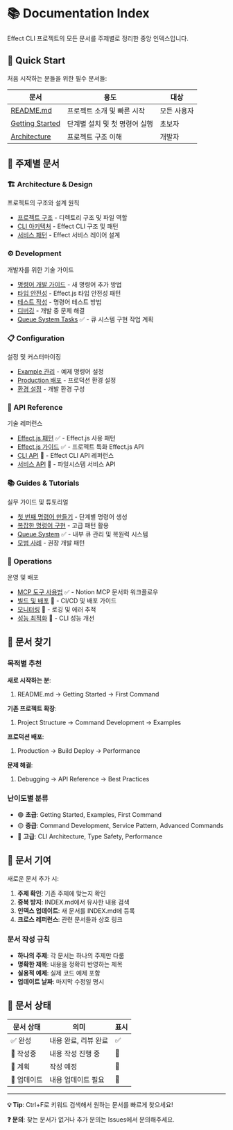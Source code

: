 # 📚 Documentation Index

Effect CLI 프로젝트의 모든 문서를 주제별로 정리한 중앙 인덱스입니다.

## 🚀 Quick Start

처음 시작하는 분들을 위한 필수 문서들:

| 문서 | 용도 | 대상 |
|------|------|------|
| [README.md](../README.md) | 프로젝트 소개 및 빠른 시작 | 모든 사용자 |
| [Getting Started](./guides/GETTING_STARTED.md) | 단계별 설치 및 첫 명령어 실행 | 초보자 |
| [Architecture](./architecture/OVERVIEW.md) | 프로젝트 구조 이해 | 개발자 |

## 📖 주제별 문서

### 🏗️ Architecture & Design
프로젝트의 구조와 설계 원칙

- [프로젝트 구조](./architecture/PROJECT_STRUCTURE.md) - 디렉토리 구조 및 파일 역할
- [CLI 아키텍처](./architecture/CLI_ARCHITECTURE.md) - Effect CLI 구조 및 패턴
- [서비스 패턴](./architecture/SERVICE_PATTERN.md) - Effect 서비스 레이어 설계

### ⚙️ Development
개발자를 위한 기술 가이드

- [명령어 개발 가이드](./development/COMMAND_DEVELOPMENT.md) - 새 명령어 추가 방법
- [타입 안전성](./development/TYPE_SAFETY.md) - Effect.js 타입 안전성 패턴
- [테스트 작성](./development/TESTING.md) - 명령어 테스트 방법
- [디버깅](./development/DEBUGGING.md) - 개발 중 문제 해결
- [Queue System Tasks](./development/QUEUE_SYSTEM_TASKS.md) ✅ - 큐 시스템 구현 작업 계획

### 📋 Configuration
설정 및 커스터마이징

- [Example 관리](./configuration/EXAMPLES.md) - 예제 명령어 설정
- [Production 배포](./configuration/PRODUCTION.md) - 프로덕션 환경 설정
- [환경 설정](./configuration/ENVIRONMENT.md) - 개발 환경 구성

### 🔧 API Reference
기술 레퍼런스

- [Effect.js 패턴](./api/EFFECT_PATTERNS.md) ✅ - Effect.js 사용 패턴
- [Effect.js 가이드](./effect-js-guide.md) ✅ - 프로젝트 특화 Effect.js API
- [CLI API](./api/CLI_API.md) 📝 - Effect CLI API 레퍼런스
- [서비스 API](./api/SERVICE_API.md) 📝 - 파일시스템 서비스 API

### 📚 Guides & Tutorials
실무 가이드 및 튜토리얼

- [첫 번째 명령어 만들기](./guides/FIRST_COMMAND.md) - 단계별 명령어 생성
- [복잡한 명령어 구현](./guides/ADVANCED_COMMANDS.md) - 고급 패턴 활용
- [Queue System](./guides/QUEUE_SYSTEM.md) ✅ - 내부 큐 관리 및 복원력 시스템
- [모범 사례](./guides/BEST_PRACTICES.md) - 권장 개발 패턴

### 🚨 Operations
운영 및 배포

- [MCP 도구 사용법](./operations/MCP_USAGE.md) ✅ - Notion MCP 문서화 워크플로우
- [빌드 및 배포](./operations/BUILD_DEPLOY.md) 📝 - CI/CD 및 배포 가이드
- [모니터링](./operations/MONITORING.md) 📝 - 로깅 및 에러 추적
- [성능 최적화](./operations/PERFORMANCE.md) 📝 - CLI 성능 개선

## 🎯 문서 찾기

### 목적별 추천

**새로 시작하는 분**:
1. README.md → Getting Started → First Command

**기존 프로젝트 확장**:
1. Project Structure → Command Development → Examples

**프로덕션 배포**:
1. Production → Build Deploy → Performance

**문제 해결**:
1. Debugging → API Reference → Best Practices

### 난이도별 분류

- 🟢 **초급**: Getting Started, Examples, First Command
- 🟡 **중급**: Command Development, Service Pattern, Advanced Commands
- 🔴 **고급**: CLI Architecture, Type Safety, Performance

## 📝 문서 기여

새로운 문서 추가 시:

1. **주제 확인**: 기존 주제에 맞는지 확인
2. **중복 방지**: INDEX.md에서 유사한 내용 검색
3. **인덱스 업데이트**: 새 문서를 INDEX.md에 등록
4. **크로스 레퍼런스**: 관련 문서들과 상호 링크

### 문서 작성 규칙

- **하나의 주제**: 각 문서는 하나의 주제만 다룸
- **명확한 제목**: 내용을 정확히 반영하는 제목
- **실용적 예제**: 실제 코드 예제 포함
- **업데이트 날짜**: 마지막 수정일 명시

## 🔄 문서 상태

| 문서 상태 | 의미 | 표시 |
|-----------|------|------|
| ✅ 완성 | 내용 완료, 리뷰 완료 | ✅ |
| 🚧 작성중 | 내용 작성 진행 중 | 🚧 |
| 📝 계획 | 작성 예정 | 📝 |
| 🔄 업데이트 | 내용 업데이트 필요 | 🔄 |

---

**💡 Tip**: Ctrl+F로 키워드 검색해서 원하는 문서를 빠르게 찾으세요!

**❓ 문의**: 찾는 문서가 없거나 추가 문의는 Issues에서 문의해주세요.